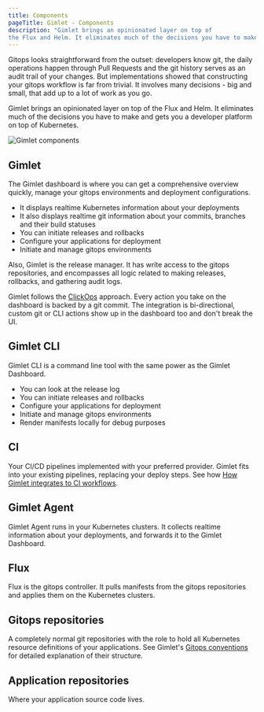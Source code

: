 ```yaml
---
title: Components
pageTitle: Gimlet - Components
description: "Gimlet brings an opinionated layer on top of 
the Flux and Helm. It eliminates much of the decisions you have to make and gets you a developer platform on top of Kubernetes."
---
```


Gitops looks straightforward from the outset: developers know git, the daily operations happen through Pull Requests and the git history serves as an audit trail of your changes. But implementations showed that constructing your gitops workflow is far from trivial. It involves many decisions - big and small, that add up to a lot of work as you go.

Gimlet brings an opinionated layer on top of 
the Flux and Helm. It eliminates much of the decisions you have to make and gets you a developer platform on top of Kubernetes.

![Gimlet components](/components.svg)

## Gimlet
The Gimlet dashboard is where you can get a comprehensive overview quickly, manage your gitops environments and deployment configurations. 

- It displays realtime Kubernetes information about your deployments
- It also displays realtime git information about your commits, branches and their build statuses
- You can initiate releases and rollbacks
- Configure your applications for deployment
- Initiate and manage gitops environments

Also, Gimlet is the release manager. It has write access to the gitops repositories, and encompasses all logic related to making releases, rollbacks, and gathering audit logs.

Gimlet follows the [ClickOps](/concepts/clickops) approach. Every action you take on the dashboard is backed by a git commit. The integration is bi-directional, custom git or CLI actions show up in the dashboard too and don't break the UI.

## Gimlet CLI
Gimlet CLI is a command line tool with the same power as the Gimlet Dashboard.

- You can look at the release log
- You can initiate releases and rollbacks
- Configure your applications for deployment
- Initiate and manage gitops environments
- Render manifests locally for debug purposes

## CI
Your CI/CD pipelines implemented with your preferred provider. Gimlet fits into your existing pipelines, replacing your deploy steps. See how [How Gimlet integrates to CI workflows](/concepts/integration-to-ci).

## Gimlet Agent
Gimlet Agent runs in your Kubernetes clusters. It collects realtime information about your deployments, and forwards it to the Gimlet Dashboard.

## Flux
Flux is the gitops controller. It pulls manifests from the gitops repositories and applies them on the Kubernetes clusters.

## Gitops repositories

A completely normal git repositories with the role to hold all Kubernetes resource definitions of your applications. See Gimlet's [Gitops conventions](/concepts/gitops-conventions) for detailed explanation of their structure.

## Application repositories
Where your application source code lives.

